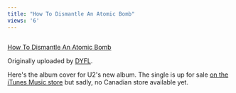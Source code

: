 ```yaml
---
title: "How To Dismantle An Atomic Bomb"
views: '6'
---
```

<p><a href="https://www.flickr.com/photos/dyfl/612703/" title="photo sharing"><img src="https://www.flickr.com/photos/612703_bc64ce5205_m.jpg" alt="" /></a></p>
<p><a href="https://www.flickr.com/photos/dyfl/612703/">How To Dismantle An Atomic Bomb</a></p>
<p>Originally uploaded by <a href="https://www.flickr.com/people/dyfl/">DYFL</a>.</p>
<p>Here's the album cover for U2's new album.  The single is up for sale <a href="https://phobos.apple.com/WebObjects/MZStore.woa/wa/viewAlbum?selectedItemId=23588537&amp;playListId=23588535&amp;originStoreFront=143441">on the iTunes Music store</a> but sadly, no Canadian store available yet.</p>
